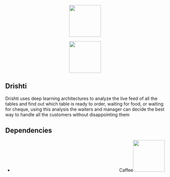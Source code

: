 <p align="center"><img src="https://i.imgur.com/NXgkPSs.png" width="100" /></p>
<p align="center"><img src="https://raw.githubusercontent.com/dwyl/repo-badges/master/highresPNGs/build-passing.png" width="100" /></p>


<h2>Drishti</h2>
Drishti uses deep learning architectures to analyze the live feed of all the tables and find out which table is ready to order, waiting for food, or waiting for cheque, using this analysis the waiters and manager can decide the best way to handle all the customers without disappointing them

## Dependencies
<ul>
  <li><p align="right">Caffee<a href="#"><img src="https://camo.githubusercontent.com/6bcb2a5bacdee6fffb24776a79c21bc3eae19ecc/68747470733a2f2f696d672e736869656c64732e696f2f62616467652f6170692d7265666572656e63652d626c75652e737667" width="100" /></a></p></li>
</ul>

